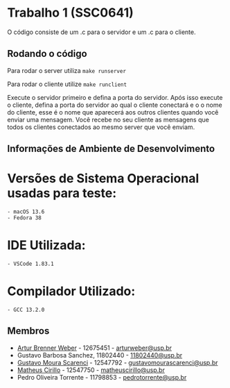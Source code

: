 # Trabalho 1 (SSC0641)

O código consiste de um .c para o servidor e um .c para o cliente.

## Rodando o código
Para rodar o server utiliza `make runserver`

Para rodar o cliente utilize `make runclient`

Execute o servidor primeiro e defina a porta do servidor. Após isso execute o cliente, defina a porta do servidor ao qual o cliente conectará e o o nome do cliente, esse é o nome que aparecerá aos outros clientes quando você enviar uma mensagem.
Você recebe no seu cliente as mensagens que todos os clientes conectados ao mesmo server que você enviam.

## Informações de Ambiente de Desenvolvimento 
# Versões de Sistema Operacional usadas para teste:
    - macOS 13.6
    - Fedora 38
# IDE Utilizada:
    - VSCode 1.83.1
# Compilador Utilizado:
    - GCC 13.2.0

## Membros
 - [Artur Brenner Weber](github.com/arturweber) - 12675451 - arturweber@usp.br
 - Gustavo Barbosa Sanchez, 11802440 - 11802440@usp.br
 - [Gustavo Moura Scarenci](https://github.com/GuScarenci) - 12547792 - gustavomourascarenci@usp.br
 - [Matheus Cirillo](github.com/cirillom) - 12547750 - matheuscirillo@usp.br
 - Pedro Oliveira Torrente - 11798853 - pedrotorrente@usp.br
 
